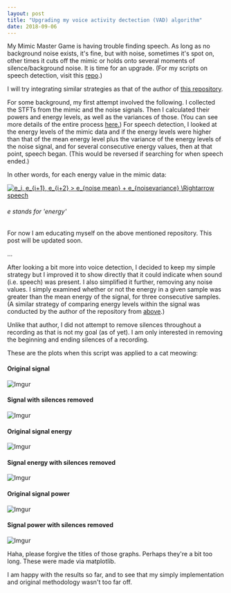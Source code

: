 ```yaml
---
layout: post
title: "Upgrading my voice activity dectection (VAD) algorithm"
date: 2018-09-06
--- 
```


My Mimic Master Game is having trouble finding speech. As long as no background noise exists, it's fine, but with noise, sometimes it's spot on, other times it cuts off the mimic or holds onto several moments of silence/background noise. It is time for an upgrade. (For my scripts on speech detection, visit this <a href="https://github.com/a-n-rose/language-classifier/tree/master/speech_detection">repo</a>.)

I will try integrating similar strategies as that of the author of <a href="https://github.com/marsbroshok/VAD-python/blob/master/vad.py">this repository</a>.

For some background, my first attempt involved the following. I collected the STFTs from the mimic and the noise signals. Then I calculated their powers and energy levels, as well as the variances of those. (You can see more details of the entire process <a href="https://a-n-rose.github.io/2018/08/24/mimic-master-pitchcurve-vs-fingerprint.html">here.</a>) For speech detection, I looked at the energy levels of the mimic data and if the energy levels were higher than that of the mean energy level plus the variance of the energy levels of the noise signal, and for several consecutive energy values, then at that point, speech began. (This would be reversed if searching for when speech ended.)

In other words, for each energy value in the mimic data:

<a href="https://www.codecogs.com/eqnedit.php?latex=e_i,&space;e_{i&plus;1},&space;e_{i&plus;2}&space;>&space;e_{noise&space;mean}&space;&plus;&space;e_{noisevariance}&space;\Rightarrow&space;speech" target="_blank"><img src="https://latex.codecogs.com/gif.latex?e_i,&space;e_{i&plus;1},&space;e_{i&plus;2}&space;>&space;e_{noise&space;mean}&space;&plus;&space;e_{noisevariance}&space;\Rightarrow&space;speech" title="e_i, e_{i+1}, e_{i+2} > e_{noise mean} + e_{noisevariance} \Rightarrow speech" /></a>

###### e stands for 'energy'

For now I am educating myself on the above mentioned repository. This post will be updated soon. 

...

After looking a bit more into voice detection, I decided to keep my simple strategy but I improved it to show directly that it could indicate when sound (i.e. speech) was present. I also simplified it further, removing any noise values. I simply examined whether or not the energy in a given sample was greater than the mean energy of the signal, for three consecutive samples. (A similar strategy of comparing energy levels within the signal was conducted by the author of the repository from <a href="https://github.com/marsbroshok/VAD-python/blob/master/vad.py">above</a>.)

Unlike that author, I did not attempt to remove silences throughout a recording as that is not my goal (as of yet). I am only interested in removing the beginning and ending silences of a recording.

These are the plots when this script was applied to a cat meowing:

#### Original signal
![Imgur](https://i.imgur.com/mfTW3tx.png)

#### Signal with silences removed
![Imgur](https://i.imgur.com/T1d29HD.png)

#### Original signal energy
![Imgur](https://i.imgur.com/WfwyDiv.png)

#### Signal energy with silences removed
![Imgur](https://i.imgur.com/KHbb3Ke.png)

#### Original signal power
![Imgur](https://i.imgur.com/k76a8Rk.png)

#### Signal power with silences removed
![Imgur](https://i.imgur.com/Zhk7ykt.png)


Haha, please forgive the titles of those graphs. Perhaps they're a bit too long. These were made via matplotlib.

I am happy with the results so far, and to see that my simply implementation and original methodology wasn't too far off. 
